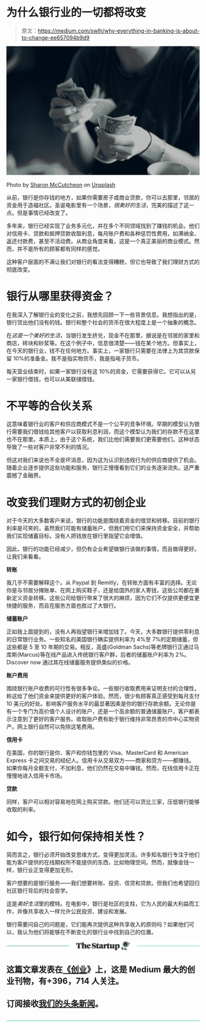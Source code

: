 # 为什么银行业的一切都将改变

> 原文：<https://medium.com/swlh/why-everything-in-banking-is-about-to-change-ee657094b9d9>

![](img/b10f7149daee4f903f134cc57db58a7e.png)

Photo by [Sharon McCutcheon](https://unsplash.com/photos/-8a5eJ1-mmQ?utm_source=unsplash&utm_medium=referral&utm_content=creditCopyText) on [Unsplash](https://unsplash.com/search/photos/bank?utm_source=unsplash&utm_medium=referral&utm_content=creditCopyText)

从前，银行是你存钱的地方，如果你需要房子或商业贷款，你可以去那里，邻居的资金用于造福社区。圣诞电影里有一个场景，*很美好的生活*，完美的描述了这一点。但是事情已经改变了。

多年来，银行已经实现了业务多元化，并在多个不同领域找到了赚钱的机会。他们对信用卡、贷款和抵押贷款收取利息，每月账户费和各种惩罚性费用，如滞纳金、返还付款费，甚至不活动费。从商业角度来看，这是一个真正美丽的商业模式。然而，并不是所有的顾客都有同样的感觉。

这种客户层面的不满让我们对银行的看法变得糟糕，但它也导致了我们理财方式的彻底改变。

# **银行从哪里获得资金？**

在我深入了解银行业的变化之前，我想先回顾一下一些背景信息。我想指出的是，银行贷出他们没有的钱。银行和整个社会的货币在很大程度上是一个抽象的概念。

在*这是一个美好的生活*，当银行发生挤兑，现金不在那里，据说是在邻居的家里和商店，砖块和砂浆等。在这个例子中，信息很清楚——钱在某个地方。但事实上，在今天的银行业，钱不在任何地方。事实上，一家银行只需要在法律上为其贷款保留 10%的准备金。我不是指实物货币，我是指电子货币。

每天营业结束时，如果一家银行没有这 10%的资金，它需要获得它。它可以从另一家银行借钱，也可以从美联储借钱。

# **不平等的合伙关系**

这意味着银行业的客户和供应商模式不是一个公平的竞争环境。早期的模型认为银行需要我们借钱给其他客户以获取利息利润，而这个模型认为我们的存款不在这里也不在那里。本质上，由于这个系统，我们比他们需要我们更需要他们。这种状态导致了一些对客户非常不利的情况。

但这对我们来说也不全是坏消息，因为这为认识到违规行为的供应商提供了机会。随着企业逐步提供这些功能和服务，银行正慢慢看到它们的业务逐渐流失。这严重震撼了金融界。

# **改变我们理财方式的初创企业**

对于今天的大多数客户来说，银行的功能是围绕着资金的借贷和转移。目前的银行利率是可笑的，虽然我们可能有储蓄账户，但我们用它们来保持资金安全，并帮助我们实现储蓄目标。没有人把钱放在银行里指望它会增值。

因此，银行的功能已经减少，但仍有企业希望做银行该做的事情，而且做得更好。让我们来看看。

**转账**

我几乎不需要解释这个。从 Paypal 到 Remitly，在转账方面有丰富的选择。无论你是与邻居分摊账单、在网上购买鞋子，还是给国外的家人寄钱，这些公司都在重新定义资金转移。这些公司给银行带来了很大的麻烦，因为它们不仅提供更便宜更快捷的服务，而且在服务方面也胜过了大银行。

**储蓄账户**

正如我上面提到的，没有人再指望银行来增加钱了。今天，大多数银行提供零利息的日常银行业务。一些知名的美国银行确实提供利率为 4%至 7%的定期储蓄，但这些都是 5 至 10 年期的交易。相反，高盛(Goldman Sachs)等老牌银行正通过马库斯(Marcus)等在线产品进入传统银行客户群，后者的储蓄账户利率为 2%。Discover now 通过其在线储蓄服务提供类似的价格。

**账户费用**

围绕银行账户收费的可行性有很多争论。一些银行收取费用来证明支付的合理性，称这给了他们资金来提供更好的客户体验。然而，很少有顾客真正感受到每月支付 10 美元的好处。影响客户服务水平的最显著因素是你的银行存款余额。无论你是有一个专门为高价值个人设计的账户，还是一个高余额的普通储蓄账户，客户都表示注意到了更好的客户服务。收取账户费有助于银行维持非常昂贵的市中心实物资产。网上银行自然可以免除这笔费用。

**信用卡**

在美国，你的银行是你、客户和你钱包里的 Visa、MasterCard 和 American Express 卡之间交易的经纪人。信用卡从交易双方——商家和贷方——都赚钱。如果你每月全额支付，不加利息，他们仍然在交易中赚钱。然而，在线信用卡正在慢慢地进入信用卡市场。

**贷款**

同样，客户可以相对容易地在网上购买贷款。他们还可以货比三家，压低银行能够收取的利率。

# **如今，银行如何保持相关性？**

简而言之，银行必须开始改变思维方式，变得更加灵活。许多知名银行专注于他们能为客户提供的在线期权所不能提供的东西，比如物理空间。然而，就像金钱一样，银行业正变得更加无形。

客户想要的是银行服务——我们想要转账、投资、信贷和贷款。但我们也希望回归社区银行背后的社会哲学。

这是*美好生活*里的模特。在电影中，银行是社区的支柱，它为人民的最大利益而工作，并像共享收入一样允许公民投资、建设和发展。

银行需要问自己的问题是，它们能再次提供这种共享收入的原则吗？如果他们可以，我认为他们将能够在不断变化的银行业中找到自己的位置。

[![](img/308a8d84fb9b2fab43d66c117fcc4bb4.png)](https://medium.com/swlh)

## 这篇文章发表在[《创业](https://medium.com/swlh)》上，这是 Medium 最大的创业刊物，有+396，714 人关注。

## 订阅接收[我们的头条新闻](http://growthsupply.com/the-startup-newsletter/)。

[![](img/b0164736ea17a63403e660de5dedf91a.png)](https://medium.com/swlh)